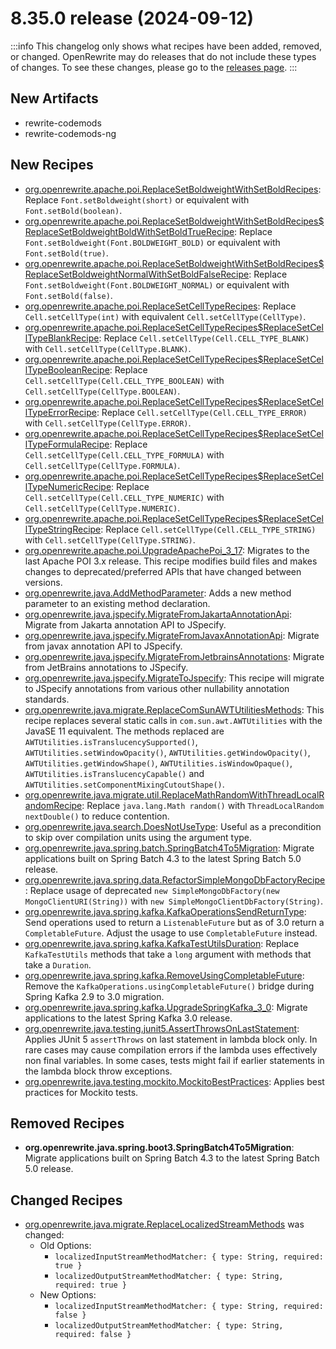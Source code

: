 # 8.35.0 release (2024-09-12)

:::info
This changelog only shows what recipes have been added, removed, or changed. OpenRewrite may do releases that do not include these types of changes. To see these changes, please go to the [releases page](https://github.com/openrewrite/rewrite/releases).
:::

## New Artifacts
* rewrite-codemods
* rewrite-codemods-ng

## New Recipes

* [org.openrewrite.apache.poi.ReplaceSetBoldweightWithSetBoldRecipes](../recipes/apache/poi/replacesetboldweightwithsetboldrecipes): Replace `Font.setBoldweight(short)` or equivalent with `Font.setBold(boolean)`.
* [org.openrewrite.apache.poi.ReplaceSetBoldweightWithSetBoldRecipes$ReplaceSetBoldweightBoldWithSetBoldTrueRecipe](../recipes/apache/poi/replacesetboldweightwithsetboldrecipesusdreplacesetboldweightboldwithsetboldtruerecipe): Replace `Font.setBoldweight(Font.BOLDWEIGHT_BOLD)` or equivalent with `Font.setBold(true)`.
* [org.openrewrite.apache.poi.ReplaceSetBoldweightWithSetBoldRecipes$ReplaceSetBoldweightNormalWithSetBoldFalseRecipe](../recipes/apache/poi/replacesetboldweightwithsetboldrecipesusdreplacesetboldweightnormalwithsetboldfalserecipe): Replace `Font.setBoldweight(Font.BOLDWEIGHT_NORMAL)` or equivalent with `Font.setBold(false)`.
* [org.openrewrite.apache.poi.ReplaceSetCellTypeRecipes](../recipes/apache/poi/replacesetcelltyperecipes): Replace `Cell.setCellType(int)` with equivalent `Cell.setCellType(CellType)`.
* [org.openrewrite.apache.poi.ReplaceSetCellTypeRecipes$ReplaceSetCellTypeBlankRecipe](../recipes/apache/poi/replacesetcelltyperecipesusdreplacesetcelltypeblankrecipe): Replace `Cell.setCellType(Cell.CELL_TYPE_BLANK)` with `Cell.setCellType(CellType.BLANK)`.
* [org.openrewrite.apache.poi.ReplaceSetCellTypeRecipes$ReplaceSetCellTypeBooleanRecipe](../recipes/apache/poi/replacesetcelltyperecipesusdreplacesetcelltypebooleanrecipe): Replace `Cell.setCellType(Cell.CELL_TYPE_BOOLEAN)` with `Cell.setCellType(CellType.BOOLEAN)`.
* [org.openrewrite.apache.poi.ReplaceSetCellTypeRecipes$ReplaceSetCellTypeErrorRecipe](../recipes/apache/poi/replacesetcelltyperecipesusdreplacesetcelltypeerrorrecipe): Replace `Cell.setCellType(Cell.CELL_TYPE_ERROR)` with `Cell.setCellType(CellType.ERROR)`.
* [org.openrewrite.apache.poi.ReplaceSetCellTypeRecipes$ReplaceSetCellTypeFormulaRecipe](../recipes/apache/poi/replacesetcelltyperecipesusdreplacesetcelltypeformularecipe): Replace `Cell.setCellType(Cell.CELL_TYPE_FORMULA)` with `Cell.setCellType(CellType.FORMULA)`.
* [org.openrewrite.apache.poi.ReplaceSetCellTypeRecipes$ReplaceSetCellTypeNumericRecipe](../recipes/apache/poi/replacesetcelltyperecipesusdreplacesetcelltypenumericrecipe): Replace `Cell.setCellType(Cell.CELL_TYPE_NUMERIC)` with `Cell.setCellType(CellType.NUMERIC)`.
* [org.openrewrite.apache.poi.ReplaceSetCellTypeRecipes$ReplaceSetCellTypeStringRecipe](../recipes/apache/poi/replacesetcelltyperecipesusdreplacesetcelltypestringrecipe): Replace `Cell.setCellType(Cell.CELL_TYPE_STRING)` with `Cell.setCellType(CellType.STRING)`.
* [org.openrewrite.apache.poi.UpgradeApachePoi_3_17](../recipes/apache/poi/upgradeapachepoi_3_17): Migrates to the last Apache POI 3.x release. This recipe modifies build files and makes changes to deprecated/preferred APIs that have changed between versions.
* [org.openrewrite.java.AddMethodParameter](../recipes/java/addmethodparameter): Adds a new method parameter to an existing method declaration.
* [org.openrewrite.java.jspecify.MigrateFromJakartaAnnotationApi](../recipes/java/jspecify/migratefromjakartaannotationapi): Migrate from Jakarta annotation API to JSpecify.
* [org.openrewrite.java.jspecify.MigrateFromJavaxAnnotationApi](../recipes/java/jspecify/migratefromjavaxannotationapi): Migrate from javax annotation API to JSpecify.
* [org.openrewrite.java.jspecify.MigrateFromJetbrainsAnnotations](../recipes/java/jspecify/migratefromjetbrainsannotations): Migrate from JetBrains annotations to JSpecify.
* [org.openrewrite.java.jspecify.MigrateToJspecify](../recipes/java/jspecify/migratetojspecify): This recipe will migrate to JSpecify annotations from various other nullability annotation standards.
* [org.openrewrite.java.migrate.ReplaceComSunAWTUtilitiesMethods](../recipes/java/migrate/replacecomsunawtutilitiesmethods): This recipe replaces several static calls  in `com.sun.awt.AWTUtilities` with the JavaSE 11 equivalent. The methods replaced are `AWTUtilities.isTranslucencySupported()`, `AWTUtilities.setWindowOpacity()`, `AWTUtilities.getWindowOpacity()`, `AWTUtilities.getWindowShape()`, `AWTUtilities.isWindowOpaque()`, `AWTUtilities.isTranslucencyCapable()` and `AWTUtilities.setComponentMixingCutoutShape()`.
* [org.openrewrite.java.migrate.util.ReplaceMathRandomWithThreadLocalRandomRecipe](../recipes/java/migrate/util/replacemathrandomwiththreadlocalrandomrecipe): Replace `java.lang.Math random()` with `ThreadLocalRandom nextDouble()` to reduce contention.
* [org.openrewrite.java.search.DoesNotUseType](../recipes/java/search/doesnotusetype): Useful as a precondition to skip over compilation units using the argument type.
* [org.openrewrite.java.spring.batch.SpringBatch4To5Migration](../recipes/java/spring/batch/springbatch4to5migration): Migrate applications built on Spring Batch 4.3 to the latest Spring Batch 5.0 release.
* [org.openrewrite.java.spring.data.RefactorSimpleMongoDbFactoryRecipe](../recipes/java/spring/data/refactorsimplemongodbfactoryrecipe): Replace usage of deprecated `new SimpleMongoDbFactory(new MongoClientURI(String))` with `new SimpleMongoClientDbFactory(String)`.
* [org.openrewrite.java.spring.kafka.KafkaOperationsSendReturnType](../recipes/java/spring/kafka/kafkaoperationssendreturntype): Send operations used to return a `ListenableFuture` but as of 3.0 return a `CompletableFuture`. Adjust the usage to use `CompletableFuture` instead.
* [org.openrewrite.java.spring.kafka.KafkaTestUtilsDuration](../recipes/java/spring/kafka/kafkatestutilsduration): Replace `KafkaTestUtils` methods that take a `long` argument with methods that take a `Duration`.
* [org.openrewrite.java.spring.kafka.RemoveUsingCompletableFuture](../recipes/java/spring/kafka/removeusingcompletablefuture): Remove the `KafkaOperations.usingCompletableFuture()` bridge during Spring Kafka 2.9 to 3.0 migration.
* [org.openrewrite.java.spring.kafka.UpgradeSpringKafka_3_0](../recipes/java/spring/kafka/upgradespringkafka_3_0): Migrate applications to the latest Spring Kafka 3.0 release.
* [org.openrewrite.java.testing.junit5.AssertThrowsOnLastStatement](../recipes/java/testing/junit5/assertthrowsonlaststatement): Applies JUnit 5 `assertThrows` on last statement in lambda block only. In rare cases may cause compilation errors if the lambda uses effectively non final variables. In some cases, tests might fail if earlier statements in the lambda block throw exceptions.
* [org.openrewrite.java.testing.mockito.MockitoBestPractices](../recipes/java/testing/mockito/mockitobestpractices): Applies best practices for Mockito tests.

## Removed Recipes

* **org.openrewrite.java.spring.boot3.SpringBatch4To5Migration**: Migrate applications built on Spring Batch 4.3 to the latest Spring Batch 5.0 release.

## Changed Recipes

* [org.openrewrite.java.migrate.ReplaceLocalizedStreamMethods](../recipes/java/migrate/replacelocalizedstreammethods) was changed:
    * Old Options:
        * `localizedInputStreamMethodMatcher: { type: String, required: true }`
        * `localizedOutputStreamMethodMatcher: { type: String, required: true }`
    * New Options:
        * `localizedInputStreamMethodMatcher: { type: String, required: false }`
        * `localizedOutputStreamMethodMatcher: { type: String, required: false }`
